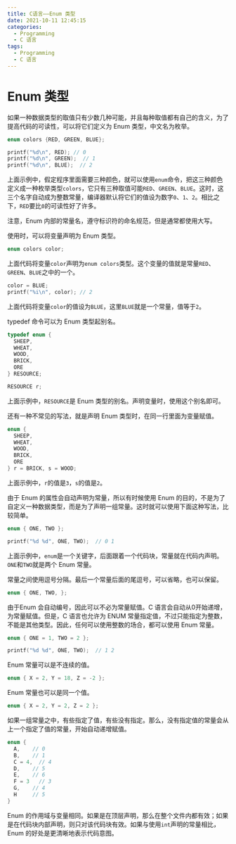 ```yaml
---
title: C语言——Enum 类型
date: 2021-10-11 12:45:15
categories: 
  - Programming
  - C 语言
tags: 
  - Programming
  - C 语言
---
```


# Enum 类型

如果一种数据类型的取值只有少数几种可能，并且每种取值都有自己的含义，为了提高代码的可读性，可以将它们定义为 Enum 类型，中文名为枚举。

```c
enum colors {RED, GREEN, BLUE};

printf("%d\n", RED); // 0
printf("%d\n", GREEN);  // 1
printf("%d\n", BLUE);  // 2
```
<!-- more -->

上面示例中，假定程序里面需要三种颜色，就可以使用`enum`命令，把这三种颜色定义成一种枚举类型`colors`，它只有三种取值可能`RED`、`GREEN`、`BLUE`。这时，这三个名字自动成为整数常量，编译器默认将它们的值设为数字`0`、`1`、`2`。相比之下，`RED`要比`0`的可读性好了许多。

注意，Enum 内部的常量名，遵守标识符的命名规范，但是通常都使用大写。

使用时，可以将变量声明为 Enum 类型。

```c
enum colors color;
```

上面代码将变量`color`声明为`enum colors`类型。这个变量的值就是常量`RED`、`GREEN`、`BLUE`之中的一个。

```c
color = BLUE;
printf("%i\n", color); // 2
```

上面代码将变量`color`的值设为`BLUE`，这里`BLUE`就是一个常量，值等于`2`。

typedef 命令可以为 Enum 类型起别名。

```c
typedef enum {
  SHEEP,
  WHEAT,
  WOOD,
  BRICK,
  ORE
} RESOURCE;

RESOURCE r;
```

上面示例中，`RESOURCE`是 Enum 类型的别名。声明变量时，使用这个别名即可。

还有一种不常见的写法，就是声明 Enum 类型时，在同一行里面为变量赋值。

```c
enum {
  SHEEP,
  WHEAT,
  WOOD,
  BRICK,
  ORE
} r = BRICK, s = WOOD;
```

上面示例中，`r`的值是`3`，`s`的值是`2`。

由于 Enum 的属性会自动声明为常量，所以有时候使用 Enum 的目的，不是为了自定义一种数据类型，而是为了声明一组常量。这时就可以使用下面这种写法，比较简单。

```c
enum { ONE, TWO };

printf("%d %d", ONE, TWO);  // 0 1
```

上面示例中，`enum`是一个关键字，后面跟着一个代码块，常量就在代码内声明。`ONE`和`TWO`就是两个 Enum 常量。

常量之间使用逗号分隔。最后一个常量后面的尾逗号，可以省略，也可以保留。

```c
enum { ONE, TWO, };
```

由于Enum 会自动编号，因此可以不必为常量赋值。C 语言会自动从0开始递增，为常量赋值。但是，C 语言也允许为 ENUM 常量指定值，不过只能指定为整数，不能是其他类型。因此，任何可以使用整数的场合，都可以使用 Enum 常量。

```c
enum { ONE = 1, TWO = 2 };

printf("%d %d", ONE, TWO);  // 1 2
```

Enum 常量可以是不连续的值。

```c
enum { X = 2, Y = 18, Z = -2 };
```

Enum 常量也可以是同一个值。

```c
enum { X = 2, Y = 2, Z = 2 };
```

如果一组常量之中，有些指定了值，有些没有指定。那么，没有指定值的常量会从上一个指定了值的常量，开始自动递增赋值。

```c
enum {
  A,    // 0
  B,    // 1
  C = 4,  // 4
  D,    // 5
  E,    // 6
  F = 3   // 3
  G,    // 4
  H     // 5
}
```

Enum 的作用域与变量相同。如果是在顶层声明，那么在整个文件内都有效；如果是在代码块内部声明，则只对该代码块有效。如果与使用`int`声明的常量相比，Enum 的好处是更清晰地表示代码意图。
